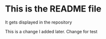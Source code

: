 # This is the README file
It gets displayed in the repository

This is a change I added later.
Change for test
